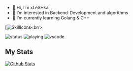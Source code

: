 - 👋 Hi, I’m xLeSHka
- 👀 I’m interested in Backend-Development and algorithms
- 🌱 I’m currently learning Golang & C++

[![SkillIcons](https://skillicons.dev/icons?i=golang,cpp,md,c#,postgresql,redis,docker,postman,git,obsidian")<br/>

![status](https://img.shields.io/endpoint?url=https://dev.discordprofiles.me/api/badge/status/780774721901166603?simple=true)
![playing](https://img.shields.io/endpoint?url=https://dev.discordprofiles.me/api/badge/playing/780774721901166603)
![vscode](https://img.shields.io/endpoint?url=https://dev.discordprofiles.me/api/badge/vscode/780774721901166603)

## My Stats
<a href="https://github.com/anuraghazra/github-readme-stats">
  <img src="https://github-readme-stats.vercel.app/api?username=xLeSHka&hide_rank=true&theme=dracula" alt="Github Stats"/>
</a>
